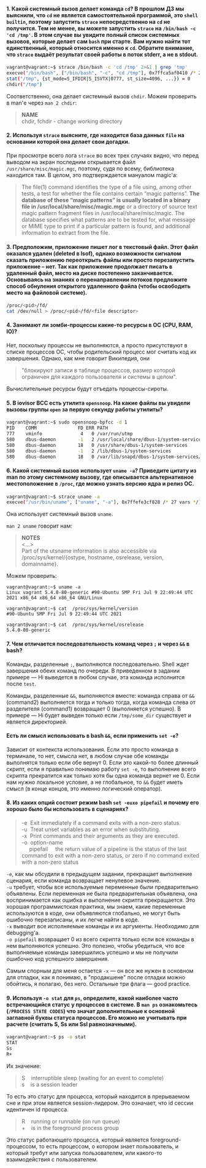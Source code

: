 
#### 1. Какой системный вызов делает команда `cd`? В прошлом ДЗ мы выяснили, что `cd` не является самостоятельной  программой, это `shell builtin`, поэтому запустить `strace` непосредственно на `cd` не получится. Тем не менее, вы можете запустить `strace` на `/bin/bash -c 'cd /tmp'`. В этом случае вы увидите полный список системных вызовов, которые делает сам `bash` при старте. Вам нужно найти тот единственный, который относится именно к `cd`. Обратите внимание, что `strace` выдаёт результат своей работы в поток stderr, а не в stdout.

````bash
vagrant@vagrant:~$ strace /bin/bash -c 'cd /tmp' 2>&1 | grep 'tmp'
execve("/bin/bash", ["/bin/bash", "-c", "cd /tmp"], 0x7ffca5af0410 /* 27 vars */) = 0
stat("/tmp", {st_mode=S_IFDIR|S_ISVTX|0777, st_size=4096, ...}) = 0
chdir("/tmp")
````

Соответственно, она делает системный вызов `chdir`. Можем проверить в man'е через `man 2 chdir`:
> **NAME**  
>       chdir, fchdir - change working directory

#### 2. Используя `strace` выясните, где находится база данных `file` на основании которой она делает свои догадки.

При просмотре всего лога `strace` во всех трех случаях видно, что перед выводом на экран последним открывается файл `/usr/share/misc/magic.mgc`, поэтому, судя по всему, библиотека находится там. В целом, это подтверждается мануалом magic'а:
> The file(1) command identifies the
     type of a file using, among other tests, a test for whether the
     file contains certain “magic patterns”.  **The database of these
     “magic patterns” is usually located in a binary file in
     /usr/local/share/misc/magic.mgc** or a directory of source text magic
     pattern fragment files in /usr/local/share/misc/magic.  The
     database specifies what patterns are to be tested for, what message
     or MIME type to print if a particular pattern is found, and
     additional information to extract from the file.

#### 3. Предположим, приложение пишет лог в текстовый файл. Этот файл оказался удален (deleted в lsof), однако возможности сигналом сказать приложению переоткрыть файлы или просто перезапустить приложение – нет. Так как приложение продолжает писать в удаленный файл, место на диске постепенно заканчивается. Основываясь на знаниях о перенаправлении потоков предложите способ обнуления открытого удаленного файла (чтобы освободить место на файловой системе).

````bash
/proc/<pid>/fd/
cat /dev/null > /proc/<pid>/fd/<file descriptor>
````

#### 4. Занимают ли зомби-процессы какие-то ресурсы в ОС (CPU, RAM, IO)?

Нет, поскольку процессы не выполняются, а просто присутствуют в списке процессов ОС, чтобы родительский процесс мог считать код их завершения. Однако, как мне говорит Википедия, они
> "блокируют записи в таблице процессов, размер которой ограничен для каждого пользователя и системы в целом".

Вычислительные ресурсы будут отъедать процессы-сироты.

#### 5. В iovisor BCC есть утилита `opensnoop`. На какие файлы вы увидели вызовы группы `open` за первую секунду работы утилиты?

````bash
vagrant@vagrant:~$ sudo opensnoop-bpfcc -d 1
PID    COMM               FD ERR PATH
777    vminfo              4   0 /var/run/utmp
580    dbus-daemon        -1   2 /usr/local/share/dbus-1/system-services
580    dbus-daemon        18   0 /usr/share/dbus-1/system-services
580    dbus-daemon        -1   2 /lib/dbus-1/system-services
580    dbus-daemon        18   0 /var/lib/snapd/dbus-1/system-services/
````

#### 6. Какой системный вызов использует `uname -a`? Приведите цитату из man по этому системному вызову, где описывается альтернативное местоположение в `/proc`, где можно узнать версию ядра и релиз ОС.

````bash
vagrant@vagrant:~$ strace uname -a
execve("/usr/bin/uname", ["uname", "-a"], 0x7ffefe3cf828 /* 27 vars */) = 0
````

Она использует системный вызов `uname`.

`man 2 uname` говорит нам:
> **NOTES**  
> <...>  
>        Part of the utsname information is also accessible via /proc/sys/kernel/{ostype, hostname, osrelease, version, domainname}.

Можем проверить:
```
vagrant@vagrant:~$ uname -a
Linux vagrant 5.4.0-80-generic #90-Ubuntu SMP Fri Jul 9 22:49:44 UTC 2021 x86_64 x86_64 x86_64 GNU/Linux

vagrant@vagrant:~$ cat  /proc/sys/kernel/version
#90-Ubuntu SMP Fri Jul 9 22:49:44 UTC 2021

vagrant@vagrant:~$ cat  /proc/sys/kernel/osrelease
5.4.0-80-generic
```

#### 7. Чем отличается последовательность команд через `;` и через `&&` в bash?

Команды, разделенные `;`, выполняются последовательно. Shell ждет завершения обеих команд по очереди. В приведенном в задании примере — Hi выведется в любом случае, эта команда исполнится после `test`.

Команды, разделенные `&&`, выполняются вместе: команда справа от `&&` (command2) выполняется тогда и только тогда, когда команда слева от разделителя (command1) возвращает 0 (выполняется успешно). В примере — Hi будет выведен только если `/tmp/some_dir` существует и является директорией.

#### Есть ли смысл использовать в bash `&&`, если применить `set -e`?

Зависит от контекста использования. Если это просто команда в терминале, то нет, смысла нет, в любом случае обе команды выполнятся только если обе вернут 0. Если это какой-то более длинный скрипт, если я правильно понимаю работу `set -e`, то выполнение всего скрипта прекратится как только хотя бы одна команда вернет не 0. Если нам нужно локальное условие, а не глобальное, то `&&` будет иметь смысл (в конце концов, это именно логический оператор).

#### 8. Из каких опций состоит режим bash `set -euxo pipefail` и почему его хорошо было бы использовать в сценариях?

> -e&nbsp;&nbsp;Exit immediately if a command exits with a non-zero status.  
> -u&nbsp;&nbsp;Treat unset variables as an error when substituting.  
> -x&nbsp;&nbsp;Print commands and their arguments as they are executed.  
> -o&nbsp;&nbsp;option-name  
> &nbsp;&nbsp;&nbsp;&nbsp;&nbsp;pipefail&nbsp;&nbsp;&nbsp;&nbsp;&nbsp;the return value of a pipeline is the status of the last command to exit with a non-zero status, or zero if no command exited with a non-zero status

`-e`, как мы обсудили в предыдущем задании, прекращает выполнение сценария, если команда возвращает ненулевое значение.  
`-u` требует, чтобы все используемые переменные были предварительно объявлены. Если переменная не была предварительная объявлена, она воспринимается как ошибка и выполнение скрипта прекращается. Это хорошая программистская практика, мы знаем, какие переменные используются в коде, они объявляются глобально, не могут быть ошибочно перезаписаны, и их легче найти в коде.  
`-x` выводит все исполняемые команды и их аргументы. Необходимо для debugging'а.  
`-o pipefail` возвращает 0 из всего скрипта только если все команды в нем выполняются успешно. Это полезно, чтобы убедиться, что все выполняемые команды завершились успешно и мы не получили ошибочно код успешного завершения.

Самым спорным для меня остается `-x` — он все же нужен в основном для отладки, как я понимаю, в "продакшене" после отладки можно обойтись, я полагаю, без него. Остальные три флага — good practice.

#### 9. Используя `-o stat` для `ps`, определите, какой наиболее часто встречающийся статус у процессов в системе. В `man ps` ознакомьтесь (`/PROCESS STATE CODES`) что значат дополнительные к основной заглавной буквы статуса процессов. Его можно не учитывать при расчете (считать S, Ss или Ssl равнозначными).

````bash
vagrant@vagrant:~$ ps -o stat
STAT
Ss
R+
````

Их значение:
> S&nbsp;&nbsp;&nbsp;&nbsp;interruptible sleep (waiting for an event to complete)  
> s&nbsp;&nbsp;&nbsp;&nbsp;is a session leader

То есть это статус для процесса, который находится в прерываемом сне и при этом является session-лидером. Это означает, что id сессии идентичен id процесса.

> R&nbsp;&nbsp;&nbsp;&nbsp;running or runnable (on run queue)  
> +&nbsp;&nbsp;&nbsp;&nbsp;is in the foreground process group

Это статус работающего процесса, который является foreground-процессом, то есть процессом, о котором знает пользователь, и который требут или запуска пользователем, или какого-то взаимодействия с пользователем.